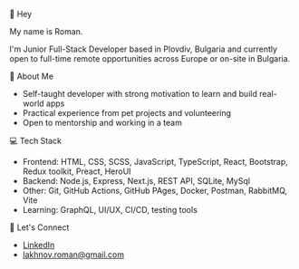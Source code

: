 👋 Hey

My name is Roman.

I'm Junior Full-Stack Developer based in Plovdiv, Bulgaria and currently open to full-time remote opportunities across Europe or on-site in Bulgaria.

🌱 About Me

- Self-taught developer with strong motivation to learn and build real-world apps
- Practical experience from pet projects and volunteering
- Open to mentorship and working in a team

💻 Tech Stack

- Frontend: HTML, CSS, SCSS, JavaScript, TypeScript, React, Bootstrap, Redux toolkit, Preact, HeroUI
- Backend: Node.js, Express, Next.js, REST API, SQLite, MySql
- Other: Git, GitHub Actions, GitHub PAges, Docker, Postman, RabbitMQ, Vite
- Learning: GraphQL, UI/UX, CI/CD, testing tools

🤝 Let's Connect

- [LinkedIn](https://www.linkedin.com/in/roman-lakhnov-18305b207/)  
- [lakhnov.roman@gmail.com](mailto:lakhnov.roman@gmail.com)
